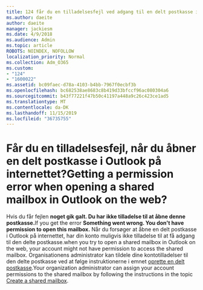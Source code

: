 ```yaml
---
title: 124 får du en tilladelsesfejl ved adgang til en delt postkasse i OWA?
ms.author: daeite
author: daeite
manager: jackiesm
ms.date: 4/9/2018
ms.audience: Admin
ms.topic: article
ROBOTS: NOINDEX, NOFOLLOW
localization_priority: Normal
ms.collection: Adm_O365
ms.custom:
- "124"
- "1600022"
ms.assetid: bc09faec-d78a-4103-b4bb-7967f0ecbf3b
ms.openlocfilehash: bc682538ae8683c8b419d33bfccf96ac080304a6
ms.sourcegitcommit: b43f77221f47b50c41197a448a9c26c423ce1ad5
ms.translationtype: MT
ms.contentlocale: da-DK
ms.lasthandoff: 11/15/2019
ms.locfileid: "36735755"
---
```

# <a name="getting-a-permission-error-when-opening-a-shared-mailbox-in-outlook-on-the-web"></a><span data-ttu-id="3677a-102">Får du en tilladelsesfejl, når du åbner en delt postkasse i Outlook på internettet?</span><span class="sxs-lookup"><span data-stu-id="3677a-102">Getting a permission error when opening a shared mailbox in Outlook on the web?</span></span>

<span data-ttu-id="3677a-103">Hvis du får fejlen **noget gik galt. Du har ikke tilladelse til at åbne denne postkasse.**</span><span class="sxs-lookup"><span data-stu-id="3677a-103">If you get the error **Something went wrong. You don't have permission to open this mailbox.**</span></span> <span data-ttu-id="3677a-104">Når du forsøger at åbne en delt postkasse i Outlook på internettet, har din konto muligvis ikke tilladelse til at få adgang til den delte postkasse.</span><span class="sxs-lookup"><span data-stu-id="3677a-104">when you try to open a shared mailbox in Outlook on the web, your account might not have permission to access the shared mailbox.</span></span> <span data-ttu-id="3677a-105">Organisationens administrator kan tildele dine kontotilladelser til den delte postkasse ved at følge instruktionerne i emnet [oprette en delt postkasse](https://docs.microsoft.com/office365/admin/email/create-a-shared-mailbox).</span><span class="sxs-lookup"><span data-stu-id="3677a-105">Your organization administrator can assign your account permissions to the shared mailbox by following the instructions in the topic [Create a shared mailbox](https://docs.microsoft.com/office365/admin/email/create-a-shared-mailbox).</span></span>
  